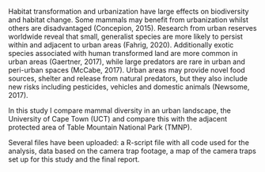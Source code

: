 Habitat transformation and urbanization have large effects on biodiversity and habitat change. Some mammals may benefit from urbanization whilst others are disadvantaged (Concepion, 2015). 
Research from urban reserves worldwide reveal that small, generalist species are more likely to persist within and adjacent to urban areas (Fahrig, 2020). 
Additionally exotic species associated with human transformed land are more common in urban areas (Gaertner, 2017), while large predators are rare in urban and peri-urban spaces (McCabe, 2017). 
Urban areas may provide novel food sources, shelter and release from natural predators, but they also include new risks including pesticides, vehicles and domestic animals (Newsome, 2017).

In this study I compare mammal diversity in an urban landscape, the University of Cape Town (UCT) and compare this with the adjacent protected area of Table Mountain National Park (TMNP).

Several files have been uploaded: a R-script file with all code used for the analysis, data based on the camera trap footage, a map of the camera traps set up for this study and the final report. 
